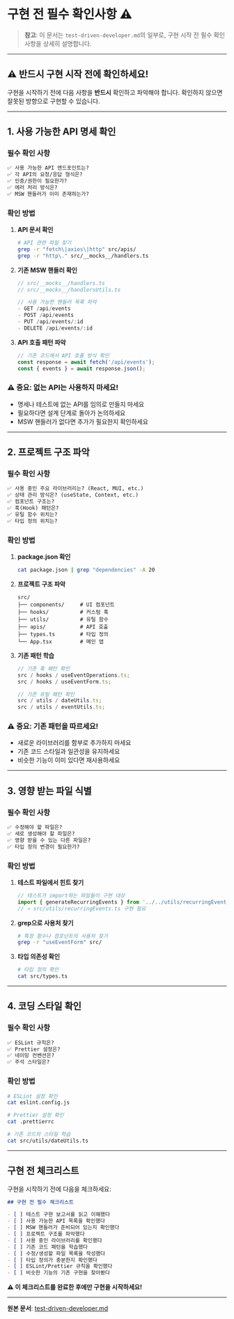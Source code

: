 # 구현 전 필수 확인사항 ⚠️

> **참고**: 이 문서는 `test-driven-developer.md`의 일부로, 구현 시작 전 필수 확인사항을 상세히 설명합니다.

---

## ⚠️ 반드시 구현 시작 전에 확인하세요!

구현을 시작하기 전에 다음 사항을 **반드시** 확인하고 파악해야 합니다. 확인하지 않으면 잘못된 방향으로 구현할 수 있습니다.

---

## 1. 사용 가능한 API 명세 확인

### 필수 확인 사항

```markdown
✅ 사용 가능한 API 엔드포인트는?
✅ 각 API의 요청/응답 형식은?
✅ 인증/권한이 필요한가?
✅ 에러 처리 방식은?
✅ MSW 핸들러가 이미 존재하는가?
```

### 확인 방법

1. **API 문서 확인**

   ```bash
   # API 관련 파일 찾기
   grep -r "fetch\|axios\|http" src/apis/
   grep -r "http\." src/__mocks__/handlers.ts
   ```

2. **기존 MSW 핸들러 확인**

   ```typescript
   // src/__mocks__/handlers.ts
   // src/__mocks__/handlersUtils.ts

   // 사용 가능한 핸들러 목록 파악
   - GET /api/events
   - POST /api/events
   - PUT /api/events/:id
   - DELETE /api/events/:id
   ```

3. **API 호출 패턴 파악**
   ```typescript
   // 기존 코드에서 API 호출 방식 확인
   const response = await fetch('/api/events');
   const { events } = await response.json();
   ```

### ⚠️ 중요: 없는 API는 사용하지 마세요!

- 명세나 테스트에 없는 API를 임의로 만들지 마세요
- 필요하다면 설계 단계로 돌아가 논의하세요
- MSW 핸들러가 없다면 추가가 필요한지 확인하세요

---

## 2. 프로젝트 구조 파악

### 필수 확인 사항

```markdown
✅ 사용 중인 주요 라이브러리는? (React, MUI, etc.)
✅ 상태 관리 방식은? (useState, Context, etc.)
✅ 컴포넌트 구조는?
✅ 훅(Hook) 패턴은?
✅ 유틸 함수 위치는?
✅ 타입 정의 위치는?
```

### 확인 방법

1. **package.json 확인**

   ```bash
   cat package.json | grep "dependencies" -A 20
   ```

2. **프로젝트 구조 파악**

   ```
   src/
   ├── components/     # UI 컴포넌트
   ├── hooks/          # 커스텀 훅
   ├── utils/          # 유틸 함수
   ├── apis/           # API 호출
   ├── types.ts        # 타입 정의
   └── App.tsx         # 메인 앱
   ```

3. **기존 패턴 학습**

   ```typescript
   // 기존 훅 패턴 확인
   src / hooks / useEventOperations.ts;
   src / hooks / useEventForm.ts;

   // 기존 유틸 패턴 확인
   src / utils / dateUtils.ts;
   src / utils / eventUtils.ts;
   ```

### ⚠️ 중요: 기존 패턴을 따르세요!

- 새로운 라이브러리를 함부로 추가하지 마세요
- 기존 코드 스타일과 일관성을 유지하세요
- 비슷한 기능이 이미 있다면 재사용하세요

---

## 3. 영향 받는 파일 식별

### 필수 확인 사항

```markdown
✅ 수정해야 할 파일은?
✅ 새로 생성해야 할 파일은?
✅ 영향 받을 수 있는 다른 파일은?
✅ 타입 정의 변경이 필요한가?
```

### 확인 방법

1. **테스트 파일에서 힌트 찾기**

   ```typescript
   // 테스트가 import하는 파일들이 구현 대상
   import { generateRecurringEvents } from '../../utils/recurringEvents';
   // → src/utils/recurringEvents.ts 구현 필요
   ```

2. **grep으로 사용처 찾기**

   ```bash
   # 특정 함수나 컴포넌트의 사용처 찾기
   grep -r "useEventForm" src/
   ```

3. **타입 의존성 확인**
   ```bash
   # 타입 정의 확인
   cat src/types.ts
   ```

---

## 4. 코딩 스타일 확인

### 필수 확인 사항

```markdown
✅ ESLint 규칙은?
✅ Prettier 설정은?
✅ 네이밍 컨벤션은?
✅ 주석 스타일은?
```

### 확인 방법

```bash
# ESLint 설정 확인
cat eslint.config.js

# Prettier 설정 확인
cat .prettierrc

# 기존 코드의 스타일 학습
cat src/utils/dateUtils.ts
```

---

## 구현 전 체크리스트

구현을 시작하기 전에 다음을 체크하세요:

```markdown
## 구현 전 필수 체크리스트

- [ ] 테스트 구현 보고서를 읽고 이해했다
- [ ] 사용 가능한 API 목록을 확인했다
- [ ] MSW 핸들러가 준비되어 있는지 확인했다
- [ ] 프로젝트 구조를 파악했다
- [ ] 사용 중인 라이브러리를 확인했다
- [ ] 기존 코드 패턴을 학습했다
- [ ] 수정/생성할 파일 목록을 작성했다
- [ ] 타입 정의가 충분한지 확인했다
- [ ] ESLint/Prettier 규칙을 확인했다
- [ ] 비슷한 기능의 기존 구현을 찾아봤다
```

**⚠️ 이 체크리스트를 완료한 후에만 구현을 시작하세요!**

---

**원본 문서**: [test-driven-developer.md](../../.claude/agents/test-driven-developer.md)

